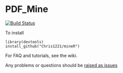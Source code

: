 # PDF_Mine

[![Build Status](https://travis-ci.org/Chris1221/mineR.svg?branch=master)](https://travis-ci.org/Chris1221/mineR)

To install

```{R}
library(devtools)
install_github("Chris1221/mineR")
```

For FAQ and tutorials, see the wiki.

Any problems or questions should be [raised as issues](https://github.com/Chris1221/mineR/issues/new)
